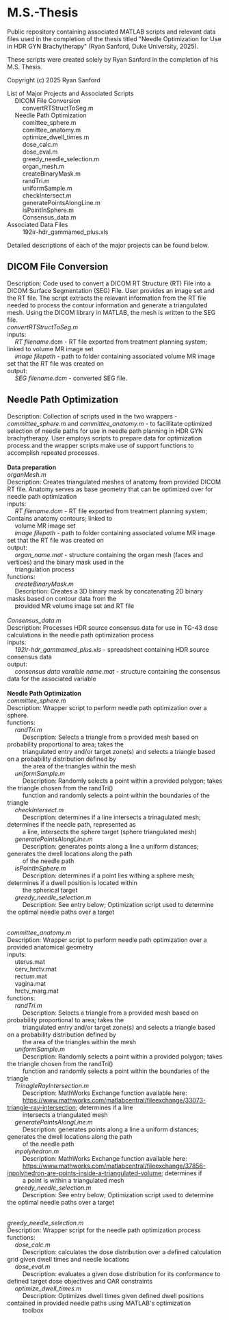 # M.S.-Thesis
Public repository containing associated MATLAB scripts and relevant data files used in the completion of the thesis titled "Needle Optimization for Use in HDR GYN Brachytherapy" (Ryan Sanford, Duke University, 2025).

These scripts were created solely by Ryan Sanford in the completion of his M.S. Thesis. 

Copyright (c) 2025 Ryan Sanford

List of Major Projects and Associated Scripts
	<br /> &emsp; DICOM File Conversion 
		<br /> &emsp; &emsp; convertRTStructToSeg.m
	<br /> &emsp; Needle Path Optimization 
    	<br /> &emsp; &emsp; comittee_sphere.m
    	<br /> &emsp; &emsp; comittee_anatomy.m
    	<br /> &emsp; &emsp; optimize_dwell_times.m
    	<br /> &emsp; &emsp; dose_calc.m
    	<br /> &emsp; &emsp; dose_eval.m
    	<br /> &emsp; &emsp; greedy_needle_selection.m 
    	<br /> &emsp; &emsp; organ_mesh.m
    	<br /> &emsp; &emsp; createBinaryMask.m
    	<br /> &emsp; &emsp; randTri.m
    	<br /> &emsp; &emsp; uniformSample.m 
    	<br /> &emsp; &emsp; checkIntersect.m
    	<br /> &emsp; &emsp; generatePointsAlongLine.m
    	<br /> &emsp; &emsp; isPointInSphere.m
     	<br /> &emsp; &emsp; Consensus_data.m
<br> Associated Data Files
	<br /> &emsp; &emsp; 192ir-hdr_gammamed_plus.xls

Detailed descriptions of each of the major projects can be found below.


## DICOM File Conversion 
Description: Code used to convert a DICOM RT Structure (RT) File into a DICOM Surface Segmentation (SEG) File. User provides an image set and the RT file. The script extracts the relevant information from the RT file needed to process the contour information and generate a triangulated mesh. Using the DICOM library in MATLAB, the mesh is written to the SEG file. 
<br> _convertRTStructToSeg.m_
<br> inputs: 
	<br> &emsp; *RT filename*.dcm - RT file exported from treatment planning system; linked to volume MR image set 
 	<br> &emsp; *image filepath* - path to folder containing associated volume MR image set that the RT file was created on 
<br> output:
	<br> &emsp; *SEG filename.dcm* - converted SEG file.


## Needle Path Optimization 
Description: Collection of scripts used in the two wrappers - *committee_sphere.m* and *committee_anatomy.m* - to facillitate optimized selection of needle paths for use in needle path planning in HDR GYN brachytherapy. User employs scripts to prepare data for optimization process and the wrapper scripts make use of support functions to accomplish repeated processes. 
<br>
<br> **Data preparation**
<br> _organMesh.m_
<br> Description: Creates triangulated meshes of anatomy from provided DICOM RT file. Anatomy serves as base geometry that can be optimized over for needle path optimization
<br> inputs: 
	<br> &emsp; *RT filename.dcm* - RT file exported from treatment planning system; Contains anatomy contours; linked to <br> &emsp; volume MR image set
 	<br> &emsp; *image filepath* - path to folder containing associated volume MR image set that the RT file was created on
  <br> output:
  	<br> &emsp; *organ_name.mat* - structure containing the organ mesh (faces and vertices) and the binary mask used in the <br> &emsp; triangulation process
<br> functions:
	<br> &emsp; *createBinaryMask.m* 
 	<br> &emsp; Description: Creates a 3D binary mask by concatenating 2D binary masks based on contour data from the <br> &emsp; provided MR volume image set and RT file
<br>
<br> _Consensus_data.m_
<br> Description: Processes HDR source consensus data for use in TG-43 dose calculations in the needle path optimization process
<br> inputs: 
	<br> &emsp; *192ir-hdr_gammamed_plus.xls* - spreadsheet containing HDR source consensus data 
 <br> output:
 	<br> &emsp; *consensus data varaible name.mat* - structure containing the consensus data for the associated variable
<br>
<br> **Needle Path Optimization**
<br> _committee_sphere.m_
<br> Description: Wrapper script to perform needle path optimization over a sphere. 
<br> functions:
	<br> &emsp; *randTri.m*
 	<br> &emsp; &emsp; Description: Selects a triangle from a provided mesh based on probability proportional to area; takes the <br> &emsp; &emsp; triangulated entry and/or target zone(s) and selects a triangle based on a probability distribution defined by <br> &emsp; &emsp; the area of the triangles within the mesh 
  	<br> &emsp; *uniformSample.m*
   	<br> &emsp; &emsp; Description: Randomly selects a point within a provided polygon; takes the triangle chosen from the randTri() <br> &emsp; &emsp; function and randomly selects a point within the boundaries of the triangle
    	<br> &emsp; *checkIntersect.m*
     	<br> &emsp; &emsp; Description: determines if a line intersects a trinagulated mesh; determines if the needle path, represented as <br> &emsp; &emsp; a line, intersects the sphere target (sphere triangulated mesh)
	<br> &emsp; *generatePointsAlongLine.m*
 	<br> &emsp; &emsp; Description: generates points along a line a uniform distances; generates the dwell locations along the path <br> &emsp; &emsp; of the needle path 
  	<br> &emsp; *isPointInSphere.m*
   	<br> &emsp; &emsp; Description: determines if a point lies withing a sphere mesh; determines if a dwell position is located within <br> &emsp; &emsp; the spherical target
    	<br> &emsp; *greedy_needle_selection.m*
     	<br> &emsp; &emsp; Description: See entry below; Optimization script used to determine the optimal needle paths over a target

<br> _committee_anatomy.m_
<br> Description: Wrapper script to perform needle path optimization over a provided anatomical geometry 
<br> inputs:
	<br> &emsp; uterus.mat
 	<br> &emsp; cerv_hrctv.mat
  	<br> &emsp; rectum.mat
   	<br> &emsp; vagina.mat
    	<br> &emsp; hrctv_marg.mat 
<br> functions: 
	<br> &emsp; *randTri.m*
 	<br> &emsp; &emsp; Description: Selects a triangle from a provided mesh based on probability proportional to area; takes the <br> &emsp; &emsp; triangulated entry and/or target zone(s) and selects a triangle based on a probability distribution defined by <br> &emsp; &emsp; the area of the triangles within the mesh 
  	<br> &emsp; *uniformSample.m*
   	<br> &emsp; &emsp; Description: Randomly selects a point within a provided polygon; takes the triangle chosen from the randTri() <br> &emsp; &emsp; function and randomly selects a point within the boundaries of the triangle
    	<br> &emsp; *TrinagleRayIntersection.m* 
     	<br> &emsp; &emsp; Description: MathWorks Exchange function available here: <br> &emsp; &emsp; https://www.mathworks.com/matlabcentral/fileexchange/33073-triangle-ray-intersection; determines if a line <br> &emsp; &emsp; intersects a triangulated mesh 
	<br> &emsp; *generatePointsAlongLine.m*
 	<br> &emsp; &emsp; Description: generates points along a line a uniform distances; generates the dwell locations along the path <br> &emsp; &emsp; of the needle path
	<br> &emsp; *inpolyhedron.m*
 	<br> &emsp; &emsp; Description: MathWorks Exchange function available here: <br> &emsp; &emsp; https://www.mathworks.com/matlabcentral/fileexchange/37856-inpolyhedron-are-points-inside-a-triangulated-volume; determines if <br> &emsp; &emsp; a point is within a triangulated mesh
	<br> &emsp; *greedy_needle_selection.m*
     	<br> &emsp; &emsp; Description: See entry below; Optimization script used to determine the optimal needle paths over a target 

<br> _greedy_needle_selection.m_
<br> Description: Wrapper script for the needle path optimization process
<br> functions:
	<br> &emsp; *dose_calc.m*
 	<br> &emsp; &emsp; Description: calculates the dose distribution over a defined calculation grid given dwell times and needle locations
  	<br> &emsp; *dose_eval.m*
   	<br> &emsp; &emsp; Description: evaluates a given dose distribution for its conformance to defined target dose objectives and OAR constraints
    	<br> &emsp; *optimize_dwell_times.m*
     	<br> &emsp; &emsp; Description: Optimizes dwell times given defined dwell positions contained in provided needle paths using MATLAB's optimization <br> &emsp; &emsp; toolbox
      
